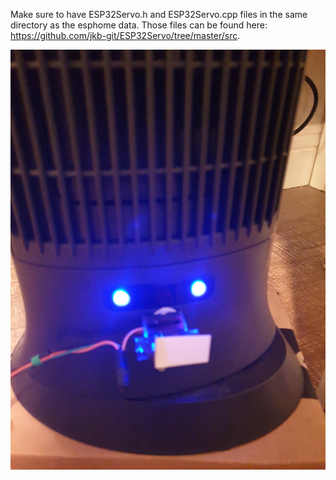 Make sure to have ESP32Servo.h and ESP32Servo.cpp files in the same directory as the esphome data. Those files can be found here: https://github.com/jkb-git/ESP32Servo/tree/master/src.

![closed servo position](https://github.com/vian3072/esphome-heater-controller/blob/main/Servo_closed.jpg)
